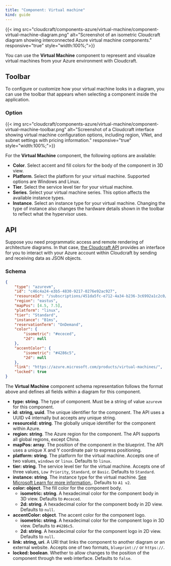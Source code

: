 ```yaml
---
title: "Component: Virtual machine"
kind: guide
---
```


{{< img src="cloudcraft/components-azure/virtual-machine/component-virtual-machine-diagram.png" alt="Screenshot of an isometric Cloudcraft diagram showing interconnected Azure virtual machine components." responsive="true" style="width:100%;">}}

You can use the **Virtual Machine** component to represent and visualize virtual machines from your Azure environment with Cloudcraft.

## Toolbar

To configure or customize how your virtual machine looks in a diagram, you can use the toolbar that appears when selecting a component inside the application.

### Option

{{< img src="cloudcraft/components-azure/virtual-machine/component-virtual-machine-toolbar.png" alt="Screenshot of a Cloudcraft interface showing virtual machine configuration options, including region, VNet, and subnet settings with pricing information." responsive="true" style="width:100%;">}}

For the **Virtual Machine** component, the following options are available:

- **Color**. Select accent and fill colors for the body of the component in 3D view.
- **Platform**. Select the platform for your virtual machine. Supported options are Windows and Linux.
- **Tier**. Select the service level tier for your virtual machine.
- **Series**. Select your virtual machine series. This option affects the available instance types.
- **Instance**. Select an instance type for your virtual machine. Changing the type of instance also changes the hardware details shown in the toolbar to reflect what the hypervisor uses.

## API

Suppose you need programmatic access and remote rendering of architecture diagrams. In that case, [the Cloudcraft API][1] provides an interface for you to interact with your Azure account within Cloudcraft by sending and receiving data as JSON objects.

### Schema

```json
{
    "type": "azurevm",
    "id": "c46c4a24-e3b5-4830-9217-0276e92ac927",
    "resourceId": "/subscriptions/451da5fc-e712-4a34-b236-3c6992a1c2c0/resourceGroups/VMGROUP1/providers/Microsoft.Compute/virtualMachines/hello",
    "region": "eastus",
    "mapPos": [4.5, 7.5],
    "platform": "linux",
    "tier": "Standard",
    "instance": "B1ms",
    "reservationTerm": "OnDemand",
    "color": {
        "isometric": "#ececed",
        "2d": null
    },
    "accentColor": {
        "isometric": "#4286c5",
        "2d": null
    },
    "link": "https://azure.microsoft.com/products/virtual-machines/",
    "locked": true
}

```

The **Virtual Machine** component schema representation follows the format above and defines all fields within a diagram for this component.

- **type: string**. The type of component. Must be a string of value `azurevm` for this component.
- **id: string, uuid**. The unique identifier for the component. The API uses a UUID v4 internally but accepts any unique string.
- **resourceId: string**. The globally unique identifier for the component within Azure.
- **region: string**. The Azure region for the component. The API supports all global regions, except China.
- **mapPos: array**. The position of the component in the blueprint. The API uses a unique X and Y coordinate pair to express positioning.
- **platform: string**. The platform for the virtual machine. Accepts one of two values, `windows` or `linux`. Defaults to `linux`.
- **tier: string**. The service level tier for the virtual machine. Accepts one of three values, `Low Priority`, `Standard`, or `Basic`. Defaults to `Standard`.
- **instance: string**. The instance type for the virtual machine. [See Microsoft Learn for more information.][2]. Defaults to `A1 v2`.
- **color: object**. The fill color for the component body.
  - **isometric: string**. A hexadecimal color for the component body in 3D view. Defaults to `#ececed`.
  - **2d: string**. A hexadecimal color for the component body in 2D view. Defaults to `null`.
- **accentColor: object**. The accent color for the component logo.
  - **isometric: string**. A hexadecimal color for the component logo in 3D view. Defaults to `#4286c5`.
  - **2d: string**. A hexadecimal color for the component logo in 2D view. Defaults to `null`.
- **link: string, uri**. A URI that links the component to another diagram or an external website. Accepts one of two formats, `blueprint://` or `https://`.
- **locked: boolean**. Whether to allow changes to the position of the component through the web interface. Defaults to `false`.

[1]: https://developers.cloudcraft.co/
[2]: https://learn.microsoft.com/en-us/azure/virtual-machines/sizes
